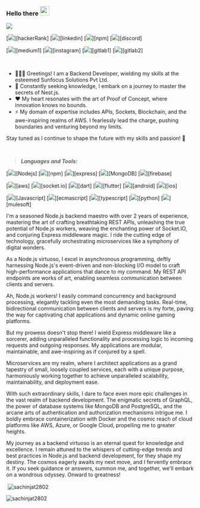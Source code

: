 ### Hello there <img src="https://media.giphy.com/media/hvRJCLFzcasrR4ia7z/giphy.gif" width="25px">

![](https://komarev.com/ghpvc/?username=sachinjat2802&label=PROFILE+VIEWS)

[<img src="https://img.shields.io/badge/hackerrank%20-%23000000.svg?&style=for-the-badge&logo=hackerrank&logoColor=white"/>][hackerRank]
[<img src="https://img.shields.io/badge/linkedin-%23000000.svg?&style=for-the-badge&logo=linkedin&logoColor=white"/>][linkedin]
[<img src="https://img.shields.io/badge/npm%20-%23000000.svg?&style=for-the-badge&logo=npm&logoColor=white"/>][npm]
[<img src="https://img.shields.io/badge/discord%20-%23000000.svg?&style=for-the-badge&logo=discord&logoColor=white"/>][discord]

[<img src="https://img.shields.io/badge/medium%20-%23000000.svg?&style=for-the-badge&logo=medium&logoColor=white"/>][medium1]
[<img src="https://img.shields.io/badge/instagram-%23000000.svg?&style=for-the-badge&logo=instagram&logoColor=white"/>][instagram]
[<img src="https://img.shields.io/badge/gitlab1-%23000000.svg?&style=for-the-badge&logo=gitlab&logoColor=white"/>][gitlab1]
[<img src="https://img.shields.io/badge/gitlab2-%23000000.svg?&style=for-the-badge&logo=gitlab&logoColor=white"/>][gitlab2]

<br/>

- 👨🏾‍💻 Greetings! I am a Backend Developer, wielding my skills at the esteemed Sunfocus Solutions Pvt Ltd.
- 🌱 Constantly seeking knowledge, I embark on a journey to master the secrets of Nest.js.
- ❤️ My heart resonates with the art of Proof of Concept, where innovation knows no bounds.
- ⚡ My domain of expertise includes APIs, Sockets, Blockchain, and the awe-inspiring realms of AWS. I fearlessly lead the charge, pushing boundaries and venturing beyond my limits.

Stay tuned as I continue to shape the future with my skills and passion! 🚀

<br/>

> ***Languages and Tools:***

[<img src="https://img.shields.io/badge/node.js%20-%23000000.svg?&style=for-the-badge&logo=node.js&logoColor=white"/>][Nodejs]
[<img src="https://img.shields.io/badge/npm%20-%23000000.svg?&style=for-the-badge&logo=npm&logoColor=white"/>][npm]
[<img src="https://img.shields.io/badge/express%20-%23000000.svg?&style=for-the-badge&logo=express&logoColor=white"/>][express]
[<img src="https://img.shields.io/badge/mongodb%20-%23000000.svg?&style=for-the-badge&logo=mongodb&logoColor=white"/>][MongoDB]
[<img src="https://img.shields.io/badge/firebase%20-%23000000.svg?&style=for-the-badge&logo=firebase&logoColor=white"/>][firebase]

[<img src="https://img.shields.io/badge/aws%20-%23000000.svg?&style=for-the-badge&logo=amazon&logoColor=white"/>][aws]
[<img src="https://img.shields.io/badge/socket.io%20-%23000000.svg?&style=for-the-badge&logo=socket.io&logoColor=white"/>][socket.io]
[<img src="https://img.shields.io/badge/dart%20-%23000000.svg?&style=for-the-badge&logo=dart&logoColor=white"/>][dart]
[<img src="https://img.shields.io/badge/flutter%20-%23000000.svg?&style=for-the-badge&logo=flutter&logoColor=white"/>][flutter]
[<img src="https://img.shields.io/badge/android%20-%23000000.svg?&style=for-the-badge&logo=android&logoColor=white"/>][android]
[<img src="https://img.shields.io/badge/ios%20-%23000000.svg?&style=for-the-badge&logo=ios&logoColor=white"/>][ios]

[<img src="https://img.shields.io/badge/javascript%20-%23000000.svg?&style=for-the-badge&logo=javascript&logoColor=white"/>][Javascript]
[<img src="https://img.shields.io/badge/ECMAScript%20-%23000000.svg?&style=for-the-badge&logo=ECMAScript&logoColor=white"/>][ecmascript]
[<img src="https://img.shields.io/badge/typescript%20-%23000000.svg?&style=for-the-badge&logo=typescript&logoColor=white"/>][typescript]
[<img src="https://img.shields.io/badge/python%20-%23000000.svg?&style=for-the-badge&logo=python&logoColor=white"/>][python]
[<img src="https://img.shields.io/badge/mulesoft%20-%23000000.svg?&style=for-the-badge&logo=mulesoft&logoColor=white"/>][mulesoft]

I'm a seasoned Node.js backend maestro with over 2 years of experience, mastering the art of crafting breathtaking REST APIs, unleashing the true potential of Node.js workers, weaving the enchanting power of Socket.IO, and conjuring Express middleware magic. I ride the cutting edge of technology, gracefully orchestrating microservices like a symphony of digital wonders.

As a Node.js virtuoso, I excel in asynchronous programming, deftly harnessing Node.js's event-driven and non-blocking I/O model to craft high-performance applications that dance to my command. My REST API endpoints are works of art, enabling seamless communication between clients and servers.

Ah, Node.js workers! I easily command concurrency and background processing, elegantly tackling even the most demanding tasks. Real-time, bidirectional communication between clients and servers is my forte, paving the way for captivating chat applications and dynamic online gaming platforms.

But my prowess doesn't stop there! I wield Express middleware like a sorcerer, adding unparalleled functionality and processing logic to incoming requests and outgoing responses. My applications are modular, maintainable, and awe-inspiring as if conjured by a spell.

Microservices are my realm, where I architect applications as a grand tapestry of small, loosely coupled services, each with a unique purpose, harmoniously working together to achieve unparalleled scalability, maintainability, and deployment ease.

With such extraordinary skills, I dare to face even more epic challenges in the vast realm of backend development. The enigmatic secrets of GraphQL, the power of database systems like MongoDB and PostgreSQL, and the arcane arts of authentication and authorization mechanisms intrigue me. I boldly embrace containerization with Docker and the cosmic reach of cloud platforms like AWS, Azure, or Google Cloud, propelling me to greater heights.

My journey as a backend virtuoso is an eternal quest for knowledge and excellence. I remain attuned to the whispers of cutting-edge trends and best practices in Node.js and backend development, for they shape my destiny. The cosmos eagerly awaits my next move, and I fervently embrace it. If you seek guidance or answers, summon me, and together, we'll embark on a wondrous odyssey. Onward to greatness!

<p>&nbsp;<img align="center" src="https://github-readme-stats.vercel.app/api?username=sachinjat2802&show_icons=true&locale=en&theme=dark" alt="sachinjat2802" /></p>

<p><img align="center" src="https://github-readme-streak-stats.herokuapp.com/?user=sachinjat2802&theme=dark" alt="sachinjat2802" /></p>

